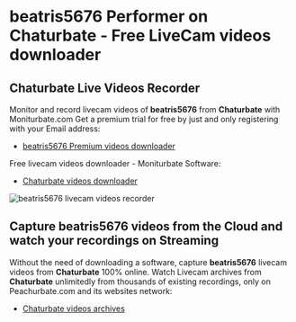 # beatris5676 Performer on Chaturbate - Free LiveCam videos downloader

## Chaturbate Live Videos Recorder

Monitor and record livecam videos of **beatris5676** from **Chaturbate** with Moniturbate.com
Get a premium trial for free by just and only registering with your Email address:
* [beatris5676 Premium videos downloader](https://moniturbate.com/request-demo-licence-key.html)

Free livecam videos downloader - Moniturbate Software:
* [Chaturbate videos downloader](https://moniturbate.com/moniturbate-download-software.html)

![beatris5676 livecam videos recorder](https://peachurnet.com/templates/moniturbate-software.png)


## Capture beatris5676 videos from the Cloud and watch your recordings on Streaming

Without the need of downloading a software, capture **beatris5676** livecam videos from **Chaturbate** 100% online.
Watch Livecam archives from **Chaturbate** unlimitedly from thousands of existing recordings, only on Peachurbate.com and its websites network:
* [Chaturbate videos archives](https://peachurnet.com/)